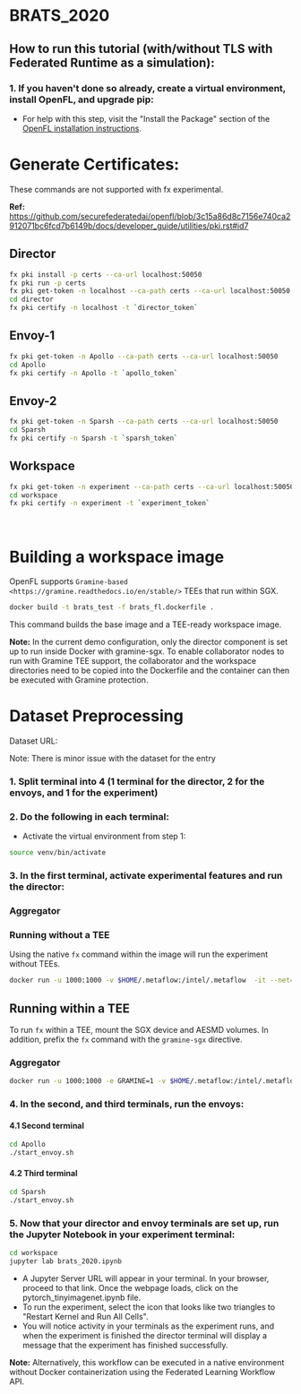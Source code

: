 # BRATS_2020

## **How to run this tutorial (with/without TLS with Federated Runtime as a simulation):**

### 1. If you haven't done so already, create a virtual environment, install OpenFL, and upgrade pip:
  - For help with this step, visit the "Install the Package" section of the [OpenFL installation instructions](https://openfl.readthedocs.io/en/latest/installation.html).

# Generate Certificates:
These commands are not supported with fx experimental. 

**Ref:** https://github.com/securefederatedai/openfl/blob/3c15a86d8c7156e740ca2912071bc6fcd7b6149b/docs/developer_guide/utilities/pki.rst#id7

## Director
```sh
fx pki install -p certs --ca-url localhost:50050
fx pki run -p certs
fx pki get-token -n localhost --ca-path certs --ca-url localhost:50050
cd director
fx pki certify -n localhost -t `director_token`
```

## Envoy-1
```sh
fx pki get-token -n Apollo --ca-path certs --ca-url localhost:50050
cd Apollo
fx pki certify -n Apollo -t `apollo_token`
```

## Envoy-2
```sh
fx pki get-token -n Sparsh --ca-path certs --ca-url localhost:50050
cd Sparsh
fx pki certify -n Sparsh -t `sparsh_token`
```

## Workspace
```sh
fx pki get-token -n experiment --ca-path certs --ca-url localhost:50050
cd workspace
fx pki certify -n experiment -t `experiment_token`
```
</br>

# Building a workspace image

OpenFL supports `Gramine-based <https://gramine.readthedocs.io/en/stable/>` TEEs that run within SGX.

```sh
docker build -t brats_test -f brats_fl.dockerfile .
```

This command builds the base image and a TEE-ready workspace image.

**Note:** In the current demo configuration, only the director component is set up to run inside Docker with gramine-sgx. To enable collaborator nodes to run with Gramine TEE support, the collaborator and the workspace directories need to be copied into the Dockerfile and the container can then be executed with Gramine protection. 


# Dataset Preprocessing

Dataset URL:

Note: There is minor issue with the dataset for the entry 

### 1. Split terminal into 4 (1 terminal for the director, 2 for the envoys, and 1 for the experiment)

### 2. Do the following in each terminal:
   - Activate the virtual environment from step 1:
   
```sh
source venv/bin/activate
```

### 3. In the first terminal, activate experimental features and run the director:

### Aggregator

### Running without a TEE
Using the native ``fx`` command within the image will run the experiment without TEEs.

```sh
docker run -u 1000:1000 -v $HOME/.metaflow:/intel/.metaflow  -it --net=host --device=/dev/sgx_enclave --device /dev/sgx_provision --security-opt no-new-privileges brats_test director start -c director/director_config.yaml -rc director/cert/root_ca.crt -pk director/cert/localhost.key -oc director/cert/localhost.crt
```

## Running within a TEE
To run ``fx`` within a TEE, mount the SGX device and AESMD volumes. In addition, prefix the ``fx`` command with the ``gramine-sgx`` directive.

### Aggregator
```sh
docker run -u 1000:1000 -e GRAMINE=1 -v $HOME/.metaflow:/intel/.metaflow  -it --net=host --device=/dev/sgx_enclave --device /dev/sgx_provision --security-opt no-new-privileges brats_test director start -c director/director_config.yaml -rc director/cert/root_ca.crt -pk director/cert/localhost.key -oc director/cert/localhost.crt
```

### 4. In the second, and third terminals, run the envoys:

#### 4.1 Second terminal
```sh
cd Apollo
./start_envoy.sh
```

#### 4.2 Third terminal
```sh
cd Sparsh
./start_envoy.sh
```

### 5. Now that your director and envoy terminals are set up, run the Jupyter Notebook in your experiment terminal:

```sh
cd workspace
jupyter lab brats_2020.ipynb
```
- A Jupyter Server URL will appear in your terminal. In your browser, proceed to that link. Once the webpage loads, click on the pytorch_tinyimagenet.ipynb file. 
- To run the experiment, select the icon that looks like two triangles to "Restart Kernel and Run All Cells". 
- You will notice activity in your terminals as the experiment runs, and when the experiment is finished the director terminal will display a message that the experiment has finished successfully.

**Note:** 
Alternatively, this workflow can be executed in a native environment without Docker containerization using the Federated Learning Workflow API.
